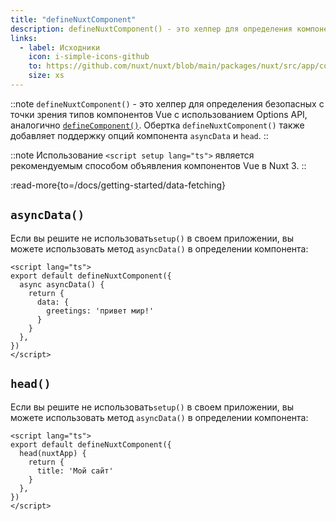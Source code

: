 ```yaml
---
title: "defineNuxtComponent"
description: defineNuxtComponent() - это хелпер для определения компонентов с безопасным типом с использованием Options API.
links:
  - label: Исходники
    icon: i-simple-icons-github
    to: https://github.com/nuxt/nuxt/blob/main/packages/nuxt/src/app/composables/component.ts
    size: xs
---
```


::note
`defineNuxtComponent()` - это хелпер для определения безопасных с точки зрения типов компонентов Vue с использованием Options API, аналогично  [`defineComponent()`](https://ru.vuejs.org/api/general.html#definecomponent). Обертка `defineNuxtComponent()` также добавляет поддержку опций компонента  `asyncData` и `head`.
::

::note
Использование `<script setup lang="ts">` является рекомендуемым способом объявления компонентов Vue в Nuxt 3.
::

:read-more{to=/docs/getting-started/data-fetching}

## `asyncData()`

Если вы решите не использовать`setup()` в своем приложении, вы можете использовать метод `asyncData()` в определении компонента:

```vue [pages/index.vue]
<script lang="ts">
export default defineNuxtComponent({
  async asyncData() {
    return {
      data: {
        greetings: 'привет мир!'
      }
    }
  },
})
</script>
```

## `head()`

Если вы решите не использовать`setup()` в своем приложении, вы можете использовать метод `asyncData()` в определении компонента:

```vue [pages/index.vue]
<script lang="ts">
export default defineNuxtComponent({
  head(nuxtApp) {
    return {
      title: 'Мой сайт'
    }
  },
})
</script>
```
